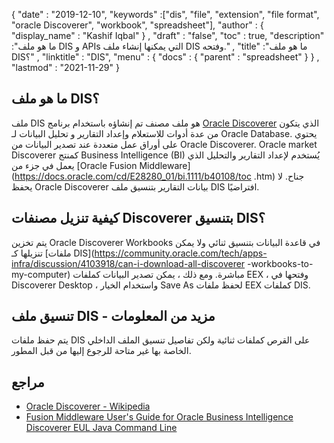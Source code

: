{
  "date" : "2019-12-10",
  "keywords" :["dis", "file", "extension", "file format", "oracle Discoverer", "workbook", "spreadsheet"],
  "author" : {
    "display_name" : "Kashif Iqbal"
} ,
  "draft" : "false",
  "toc" : true,
  "description" :"ما هو ملف DIS و APIs التي يمكنها إنشاء ملف DIS وفتحه." ,
  "title" :"ما هو ملف DIS؟" ,
  "linktitle" : "DIS",
  "menu" : {
    "docs" : {
      "parent" : "spreadsheet"
}
} ,
  "lastmod" : "2021-11-29"
}

## ما هو ملف DIS؟

ملف DIS هو ملف مصنف تم إنشاؤه باستخدام برنامج [Oracle Discoverer](https://docs.oracle.com/cd/E28389_01/bi.1111/b40107/overview.htm) الذي يتكون من عدة أدوات للاستعلام وإعداد التقارير و تحليل البيانات لـ Oracle Database. يحتوي على أوراق عمل متعددة عند تصدير البيانات من Oracle Discoverer. Oracle market Discoverer كمنتج Business Intelligence (BI) يُستخدم لإعداد التقارير والتحليل الذي يعمل في جزء من [Oracle Fusion Middleware](https://docs.oracle.com/cd/E28280_01/bi.1111/b40108/toc .htm) جناح. لا يحفظ Oracle Discoverer بيانات التقارير بتنسيق ملف DIS افتراضيًا.

## كيفية تنزيل مصنفات Discoverer بتنسيق DIS؟

يتم تخزين Oracle Discoverer Workbooks في قاعدة البيانات بتنسيق ثنائي ولا يمكن تنزيلها كـ [ملفات DIS](https://community.oracle.com/tech/apps-infra/discussion/4103918/can-i-download-all-discoverer -workbooks-to-my-computer) مباشرة. ومع ذلك ، يمكن تصدير البيانات كملفات EEX ، وفتحها في Discoverer Desktop ، واستخدام الخيار Save As لحفظ ملفات EEX كملفات DIS.

## تنسيق ملف DIS - مزيد من المعلومات

يتم حفظ ملفات DIS على القرص كملفات ثنائية ولكن تفاصيل تنسيق الملف الداخلي الخاصة بها غير متاحة للرجوع إليها من قبل المطور.

## مراجع

* [Oracle Discoverer - Wikipedia](https://en.wikipedia.org/wiki/Oracle_Discoverer)
* [Fusion Middleware User's Guide for Oracle Business Intelligence Discoverer EUL Java Command Line](https://docs.oracle.com/cd/E28280_01/bi.1111/b40108/toc.htm)

